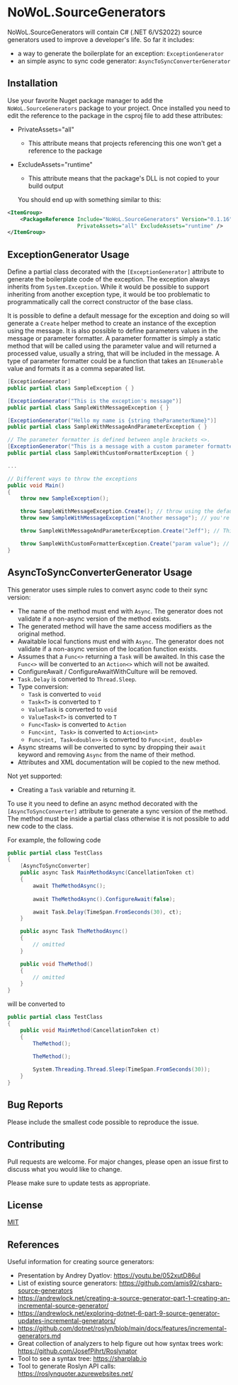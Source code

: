 
# NoWoL.SourceGenerators

NoWoL.SourceGenerators will contain C# (.NET 6/VS2022) source generators used to improve a developer's life. So far it includes:

* a way to generate the boilerplate for an exception: `ExceptionGenerator`
* an simple async to sync code generator: `AsyncToSyncConverterGenerator`

## Installation

Use your favorite Nuget package manager to add the `NoWoL.SourceGenerators` package to your project. Once installed you need to edit the reference to the package in the csproj file to add these attributes:

* PrivateAssets="all"
  * This attribute means that projects referencing this one won't get a reference to the package
* ExcludeAssets="runtime"
  * This attribute means that the package's DLL is not copied to your build output 

  You should end up with something similar to this:

```xml
<ItemGroup>
    <PackageReference Include="NoWoL.SourceGenerators" Version="0.1.16"
                      PrivateAssets="all" ExcludeAssets="runtime" />
</ItemGroup>
```

## ExceptionGenerator Usage

Define a partial class decorated with the `[ExceptionGenerator]` attribute to generate the boilerplate code of the exception. The exception always inherits from `System.Exception`. While it would be possible to support inheriting from another exception type, it would be too problematic to programmatically call the correct constructor of the base class.

It is possible to define a default message for the exception and doing so will generate a `Create` helper method to create an instance of the exception using the message. It is also possible to define parameters values in the message or parameter formatter. A parameter formatter is simply a static method that will be called using the parameter value and will returned a processed value, usually a string, that will be included in the message.  A type of parameter formatter could be a function that takes an `IEnumerable` value and formats it as a comma separated list.

```csharp
[ExceptionGenerator]
public partial class SampleException { }

[ExceptionGenerator("This is the exception's message")]
public partial class SampleWithMessageException { }

[ExceptionGenerator("Hello my name is {string theParameterName}")]
public partial class SampleWithMessageAndParameterException { }

// The parameter formatter is defined between angle brackets <>.
[ExceptionGenerator("This is a message with a custom parameter formatter {<SomeNameSpace.SomeClass.SomeStaticMethod>string theParameterName}")]
public partial class SampleWithCustomFormatterException { }

...

// Different ways to throw the exceptions
public void Main()
{
    throw new SampleException();

    throw SampleWithMessageException.Create(); // throw using the default message
    throw new SampleWithMessageException("Another message"); // you're not limited to the default message, you can redefine it at runtime

    throw SampleWithMessageAndParameterException.Create("Jeff"); // This will generate the message 'Hello my name is Jeff'

    throw SampleWithCustomFormatterException.Create("param value"); // This is similar to the previous line however the value will be modified by the formatter before being included in the message
}
```

## AsyncToSyncConverterGenerator Usage

This generator uses simple rules to convert async code to their sync version:

* The name of the method must end with `Async`. The generator does not validate if a non-async version of the method exists.
* The generated method will have the same access modifiers as the original method.
* Awaitable local functions must end with `Async`. The generator does not validate if a non-async version of the location function exists.
* Assumes that a `Func<>` returning a `Task` will be awaited. In this case the `Func<>` will be converted to an `Action<>` which will not be awaited.
* ConfigureAwait / ConfigureAwaitWithCulture will be removed.
* `Task.Delay` is converted to `Thread.Sleep`.
* Type conversion:
  * `Task` is converted to `void`
  * `Task<T>` is converted to `T`
  * `ValueTask` is converted to `void`
  * `ValueTask<T>` is converted to `T`
  * `Func<Task>` is converted to `Action`
  * `Func<int, Task>` is converted to `Action<int>`
  * `Func<int, Task<double>>` is converted to `Func<int, double>`
* Async streams will be converted to sync by dropping their `await` keyword and removing `Async` from the name of their method.
* Attributes and XML documentation will be copied to the new method.

Not yet supported:

* Creating a `Task` variable and returning it.

To use it you need to define an async method decorated with the `[AsyncToSyncConverter]` attribute to generate a sync version of the method. The method must be inside a partial class otherwise it is not possible to add new code to the class.

For example, the following code

```cs
public partial class TestClass
{
    [AsyncToSyncConverter]
    public async Task MainMethodAsync(CancellationToken ct)
    {
        await TheMethodAsync();
        
        await TheMethodAsync().ConfigureAwait(false);

        await Task.Delay(TimeSpan.FromSeconds(30), ct);
    }

    public async Task TheMethodAsync()
    {
        // omitted
    }

    public void TheMethod()
    {
        // omitted
    }
}
```

will be converted to

```cs
public partial class TestClass
{
    public void MainMethod(CancellationToken ct)
    {
        TheMethod();
        
        TheMethod();

        System.Threading.Thread.Sleep(TimeSpan.FromSeconds(30));
    }
}
```

## Bug Reports

Please include the smallest code possible to reproduce the issue.


## Contributing
Pull requests are welcome. For major changes, please open an issue first to discuss what you would like to change.

Please make sure to update tests as appropriate.

## License
[MIT](https://choosealicense.com/licenses/mit/)

## References

Useful information for creating source generators:

* Presentation by Andrey Dyatlov: https://youtu.be/052xutD86uI
* List of existing source generators: https://github.com/amis92/csharp-source-generators
* https://andrewlock.net/creating-a-source-generator-part-1-creating-an-incremental-source-generator/
* https://andrewlock.net/exploring-dotnet-6-part-9-source-generator-updates-incremental-generators/
* https://github.com/dotnet/roslyn/blob/main/docs/features/incremental-generators.md
* Great collection of analyzers to help figure out how syntax trees work: https://github.com/JosefPihrt/Roslynator
* Tool to see a syntax tree: https://sharplab.io
* Tool to generate Roslyn API calls: https://roslynquoter.azurewebsites.net/
